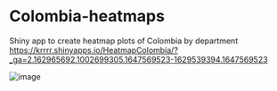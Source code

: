 # Colombia-heatmaps
Shiny app to create heatmap plots of Colombia by department
https://krrrr.shinyapps.io/HeatmapColombia/?_ga=2.162965692.1002699305.1647569523-1629539394.1647569523

![image](https://user-images.githubusercontent.com/62782975/158924575-d0c1a57e-8248-4e99-b533-b4b897c824c1.png)
